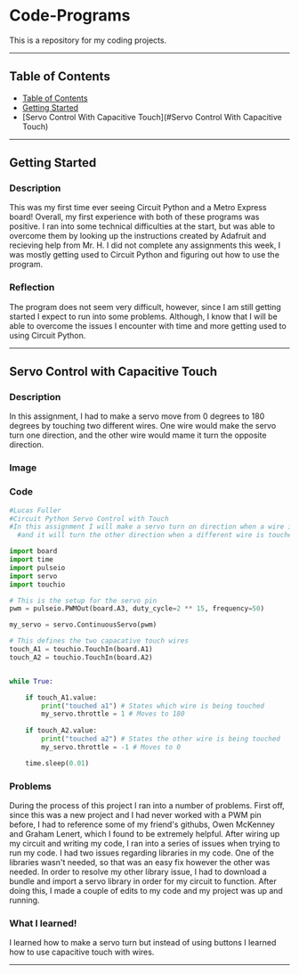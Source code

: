 # Code-Programs
This is a repository for my coding projects.

---
## Table of Contents 
* [Table of Contents](#Table-of-Contents)
* [Getting Started](#Getting-Started)
* [Servo Control With Capacitive Touch](#Servo Control With Capacitive Touch)

---

## Getting Started

### Description

This was my first time ever seeing Circuit Python and a Metro Express board! Overall, my first experience with both of these programs was positive. I ran into some technical difficulties at the start, but was able to overcome them by looking up the instructions created by Adafruit and recieving help from Mr. H. I did not complete any assignments this week, I was mostly getting used to Circuit Python and figuring out how to use the program.

### Reflection

The program does not seem very difficult, however, since I am still getting started I expect to run into some problems. Although, I know that I will be able to overcome the issues I encounter with time and more getting used to using Circuit Python.

---

## Servo Control with Capacitive Touch

### Description

In this assignment, I had to make a servo move from 0 degrees to 180 degrees by touching two different wires. One wire would make the servo turn one direction, and the other wire would mame it turn the opposite direction. 

### Image

### Code
```python
#Lucas Fuller
#Circuit Python Servo Control with Touch
#In this assignment I will make a servo turn on direction when a wire is touched,
  #and it will turn the other direction when a different wire is touched.

import board
import time
import pulseio
import servo
import touchio

# This is the setup for the servo pin
pwm = pulseio.PWMOut(board.A3, duty_cycle=2 ** 15, frequency=50)

my_servo = servo.ContinuousServo(pwm)

# This defines the two capacative touch wires
touch_A1 = touchio.TouchIn(board.A1)
touch_A2 = touchio.TouchIn(board.A2)


while True:

    if touch_A1.value:
        print("touched a1") # States which wire is being touched
        my_servo.throttle = 1 # Moves to 180
        
    if touch_A2.value:
        print("touched a2") # States the other wire is being touched
        my_servo.throttle = -1 # Moves to 0

    time.sleep(0.01)
```
### Problems

During the process of this project I ran into a number of problems. First off, since this was a new project and I had never worked with a PWM pin before, I had to reference some of my friend's githubs, Owen McKenney and Graham Lenert, which I found to be extremely helpful. After wiring up my circuit and writing my code, I ran into a series of issues when trying to run my code. I had two issues regarding libraries in my code. One of the libraries wasn't needed, so that was an easy fix however the other was needed. In order to resolve my other library issue, I had to download a bundle and import a servo library in order for my circuit to function. After doing this, I made a couple of edits to my code and my project was up and running. 

### What I learned!

I learned how to make a servo turn but instead of using buttons I learned how to use capacitive touch with wires. 

---

